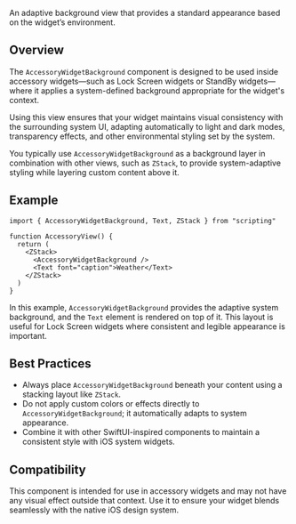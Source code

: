 An adaptive background view that provides a standard appearance based on the widget’s environment.

## Overview

The `AccessoryWidgetBackground` component is designed to be used inside accessory widgets—such as Lock Screen widgets or StandBy widgets—where it applies a system-defined background appropriate for the widget's context.

Using this view ensures that your widget maintains visual consistency with the surrounding system UI, adapting automatically to light and dark modes, transparency effects, and other environmental styling set by the system.

You typically use `AccessoryWidgetBackground` as a background layer in combination with other views, such as `ZStack`, to provide system-adaptive styling while layering custom content above it.

## Example

```tsx
import { AccessoryWidgetBackground, Text, ZStack } from "scripting"

function AccessoryView() {
  return (
    <ZStack>
      <AccessoryWidgetBackground />
      <Text font="caption">Weather</Text>
    </ZStack>
  )
}
```

In this example, `AccessoryWidgetBackground` provides the adaptive system background, and the `Text` element is rendered on top of it. This layout is useful for Lock Screen widgets where consistent and legible appearance is important.

## Best Practices

* Always place `AccessoryWidgetBackground` beneath your content using a stacking layout like `ZStack`.
* Do not apply custom colors or effects directly to `AccessoryWidgetBackground`; it automatically adapts to system appearance.
* Combine it with other SwiftUI-inspired components to maintain a consistent style with iOS system widgets.

## Compatibility

This component is intended for use in accessory widgets and may not have any visual effect outside that context. Use it to ensure your widget blends seamlessly with the native iOS design system.
